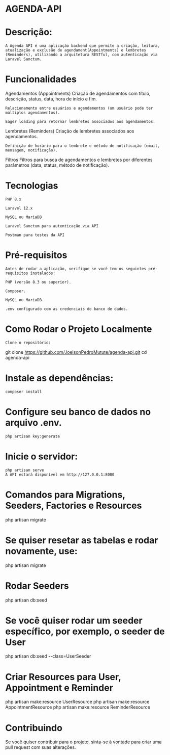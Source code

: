 # AGENDA-API

# Descrição: 
    A Agenda API é uma aplicação backend que permite a criação, leitura, atualização e exclusão de agendament(Appointments) e lembretes (Reminders), utilizando a arquitetura RESTful, com autenticação via Laravel Sanctum.

# Funcionalidades

Agendamentos (Appointments)
    Criação de agendamentos com título, descrição, status, data, hora de início e fim.

    Relacionamento entre usuários e agendamentos (um usuário pode ter múltiplos agendamentos).

    Eager loading para retornar lembretes associados aos agendamentos.

Lembretes (Reminders)
    Criação de lembretes associados aos agendamentos.

    Definição de horário para o lembrete e método de notificação (email, mensagem, notificação).

Filtros
    Filtros para busca de agendamentos e lembretes por diferentes parâmetros (data, status, método de notificação).

# Tecnologias
    PHP 8.x

    Laravel 12.x

    MySQL ou MariaDB

    Laravel Sanctum para autenticação via API

    Postman para testes da API

# Pré-requisitos
    Antes de rodar a aplicação, verifique se você tem os seguintes pré-requisitos instalados:

    PHP (versão 8.3 ou superior).

    Composer.

    MySQL ou MariaDB.

    .env configurado com as credenciais do banco de dados.


# Como Rodar o Projeto Localmente
    Clone o repositório:

 git clone https://github.com/JoelsonPedroMutute/agenda-api.git
cd agenda-api 

# Instale as dependências:
    composer install

# Configure seu banco de dados no arquivo .env.
    php artisan key:generate

# Inicie o servidor:
    php artisan serve
    A API estará disponível em http://127.0.0.1:8000


# Comandos para Migrations, Seeders, Factories e Resources

php artisan migrate
# Se quiser resetar as tabelas e rodar novamente, use:
php artisan migrate

# Rodar Seeders
php artisan db:seed

# Se você quiser rodar um seeder específico, por exemplo, o seeder de User
php artisan db:seed --class=UserSeeder

# Criar Resources para User, Appointment e Reminder
php artisan make:resource UserResource
php artisan make:resource AppointmentResource
php artisan make:resource ReminderResource

# Contribuindo
Se você quiser contribuir para o projeto, sinta-se à vontade para criar uma pull request com suas alterações.